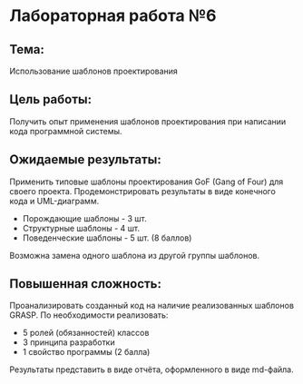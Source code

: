 # Лабораторная работа №6
## Тема: 
Использование шаблонов проектирования
## Цель работы: 
Получить опыт применения шаблонов проектирования при написании кода программной системы.

## Ожидаемые результаты:
Применить типовые шаблоны проектирования GoF (Gang of Four) для своего проекта. Продемонстрировать результаты в виде конечного кода и UML-диаграмм.
 - Порождающие шаблоны - 3 шт.
 - Структурные шаблоны - 4 шт.
 - Поведенческие шаблоны - 5 шт.
(8 баллов)

Возможна замена одного шаблона из другой группы шаблонов.

## Повышенная сложность:
Проанализировать созданный код на наличие реализованных шаблонов GRASP. По необходимости реализовать:
 - 5 ролей (обязанностей) классов
 - 3 принципа разработки
 - 1 свойство программы (2 балла)


Результаты представить в виде отчёта, оформленного в виде md-файла.
